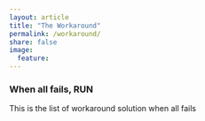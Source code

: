 ```yaml
---
layout: article
title: "The Workaround"
permalink: /workaround/
share: false
image: 
  feature: 
---
```


### When all fails, RUN

This is the list of workaround solution when all fails
